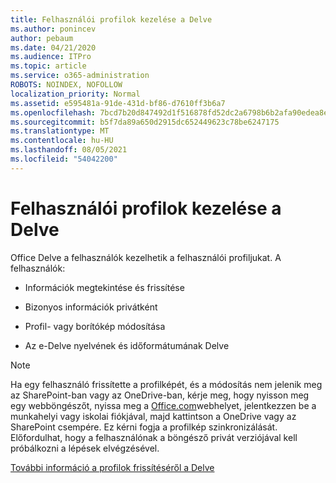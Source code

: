 ```yaml
---
title: Felhasználói profilok kezelése a Delve
ms.author: ponincev
author: pebaum
ms.date: 04/21/2020
ms.audience: ITPro
ms.topic: article
ms.service: o365-administration
ROBOTS: NOINDEX, NOFOLLOW
localization_priority: Normal
ms.assetid: e595481a-91de-431d-bf86-d7610ff3b6a7
ms.openlocfilehash: 7bcd7b20d847492d1f516878fd52dc2a6798b6b2afa90edea8eb4e460834a4eb
ms.sourcegitcommit: b5f7da89a650d2915dc652449623c78be6247175
ms.translationtype: MT
ms.contentlocale: hu-HU
ms.lasthandoff: 08/05/2021
ms.locfileid: "54042200"
---
```

# <a name="manage-user-profiles-in-delve"></a>Felhasználói profilok kezelése a Delve

Office Delve a felhasználók kezelhetik a felhasználói profiljukat. A felhasználók:
  
- Információk megtekintése és frissítése
    
- Bizonyos információk privátként
    
- Profil- vagy borítókép módosítása
    
- Az e-Delve nyelvének és időformátumának Delve
    
> [!NOTE]
> Ha egy felhasználó frissítette a profilképét, és a módosítás nem jelenik meg az SharePoint-ban vagy az OneDrive-ban, kérje meg, hogy nyisson meg egy webböngészőt, nyissa meg a [Office.com](https://www.office.com)webhelyet, jelentkezzen be a munkahelyi vagy iskolai fiókjával, majd kattintson a OneDrive vagy az SharePoint csempére. Ez kérni fogja a profilkép szinkronizálását. Előfordulhat, hogy a felhasználónak a böngésző privát verziójával kell próbálkozni a lépések elvégzésével. 
  
[További információ a profilok frissítéséről a Delve](https://go.microsoft.com/fwlink/?linkid=735070)
  

